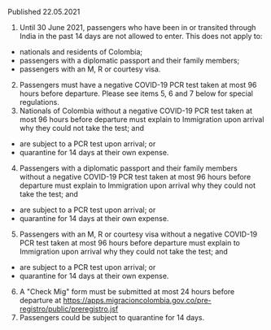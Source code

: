 Published 22.05.2021
1. Until 30 June 2021, passengers who have been in or transited through India in the past 14 days are not allowed to enter.
This does not apply to:
- nationals and residents of Colombia;
- passengers with a diplomatic passport and their family members;
- passengers with an M, R or courtesy visa.
2. Passengers must have a negative COVID-19 PCR test taken at most 96 hours before departure. Please see items 5, 6 and 7 below for special regulations.
3. Nationals of Colombia without a negative COVID-19 PCR test taken at most 96 hours before departure must explain to Immigration upon arrival why they could not take the test; and
- are subject to a PCR test upon arrival; or
- quarantine for 14 days at their own expense.
4. Passengers with a diplomatic passport and their family members without a negative COVID-19 PCR test taken at most 96 hours before departure must explain to Immigration upon arrival why they could not take the test; and
- are subject to a PCR test upon arrival; or
- quarantine for 14 days at their own expense.
5. Passengers with an M, R or courtesy visa without a negative COVID-19 PCR test taken at most 96 hours before departure must explain to Immigration upon arrival why they could not take the test; and
- are subject to a PCR test upon arrival; or
- quarantine for 14 days at their own expense.
6. A "Check Mig" form must be submitted at most 24 hours before departure at <a href="https://apps.migracioncolombia.gov.co/pre-registro/public/preregistro.jsf">https://apps.migracioncolombia.gov.co/pre-registro/public/preregistro.jsf</a> 
7. Passengers could be subject to quarantine for 14 days.

